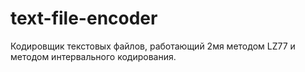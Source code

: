 # text-file-encoder
Кодировщик текстовых файлов, работающий 2мя методом LZ77 и методом интервального кодирования.
